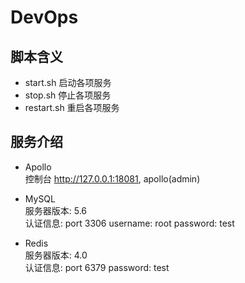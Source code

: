 # DevOps
## 脚本含义
* start.sh   启动各项服务
* stop.sh    停止各项服务
* restart.sh 重启各项服务

## 服务介绍
* Apollo  
控制台 http://127.0.0.1:18081, apollo(admin)

* MySQL  
服务器版本: 5.6  
认证信息: port 3306  username: root  password: test

* Redis  
服务器版本: 4.0  
认证信息: port 6379  password: test  []()
